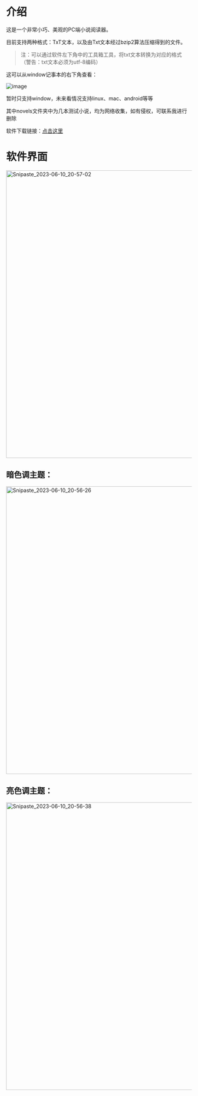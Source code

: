 # 介绍

这是一个非常小巧、美观的PC端小说阅读器。

目前支持两种格式：TxT文本，以及由Txt文本经过bzip2算法压缩得到的文件。

> 注：可以通过软件左下角中的工具箱工具，将txt文本转换为对应的格式（警告：txt文本必须为utf-8编码）

这可以从window记事本的右下角查看：

![image](https://github.com/ys928/XunYou/assets/80371119/574faf70-b61f-4d0f-9149-17e1c15cad2d)

暂时只支持window，未来看情况支持linux、mac、android等等

其中novels文件夹中为几本测试小说，均为网络收集，如有侵权，可联系我进行删除

软件下载链接：[点击这里](https://github.com/ys928/XunYou/releases/tag/1.0)

# 软件界面

<img width="781" alt="Snipaste_2023-06-10_20-57-02" src="https://github.com/ys928/XunYou/assets/80371119/a5b5753e-f511-4e83-8858-7eddae03cf49">


## 暗色调主题：

<img width="781" alt="Snipaste_2023-06-10_20-56-26" src="https://github.com/ys928/XunYou/assets/80371119/5531d80d-33b4-407d-960f-e65b51dcec5f">


## 亮色调主题：

<img width="781" alt="Snipaste_2023-06-10_20-56-38" src="https://github.com/ys928/XunYou/assets/80371119/cae51f9f-672f-4563-b457-1969e49c9790">



